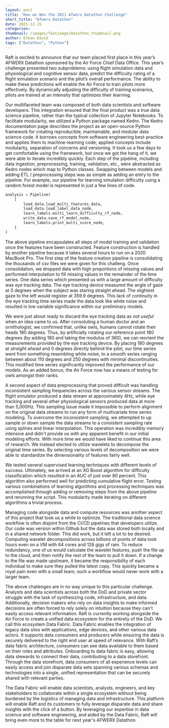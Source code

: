 ```yaml
---
layout: post
title: "How we Won the 2021 Afwerx Datathon Challenge"
short_title: "Afwerx Datathon"
date: 2021-12-15
categories:
thumbnail: /images/featimage/Datathon_thumbnail.png
author: Ethan David
tags: ["Datathon", "Python"]
---
```


Raft is excited to announce that our team placed first place in this year’s AFWERX Datathon sponsored by the Air Force Chief Data Office. This year’s challenge presented two subproblems: using flight simulation data and physiological and cognitive sensor data, predict the difficulty rating of a flight simulation scenario and the pilot’s overall performance. The ability to make these predictions will enable the Air Force to train pilots more effectively. By dynamically adjusting the difficulty of training scenarios, pilots are trained at an intensity that optimizes their learning.

Our multifaceted team was composed of both data scientists and software developers. This integration ensured that the final product was a true data science pipeline, rather than the typical collection of Jupyter Notebooks. To facilitate modularity, we utilized a Python package named Kedro. The Kedro documentation page describes the project as an open-source Python framework for creating reproducible, maintainable, and modular data science code. It borrows concepts from software engineering best-practice and applies them to machine-learning code; applied concepts include modularity, separation of concerns and versioning. It took us a few days to get comfortable using the framework, but once we got the hang of it, we were able to iterate incredibly quickly. Each step of the pipeline, including data ingestion, preprocessing, training, validation, etc., were abstracted as Kedro nodes which map to Python classes. Swapping between models and adding ETL / preprocessing steps was as simple as adding an entry to the pipeline. For example, our pipeline for learning simulation difficulty using a random forest model is represented in just a few lines of code.

```python
analysis = Pipeline(
    [
        load_data.load_multi_features_data,
        load_data.load_label_data_node,
        learn_labels.multi_learn_difficulty_rf_node,
        write_data.save_rf_model_node,
        learn_labels.print_multi_score_node,
    ]
)
```

The above pipeline encapsulates all steps of model training and validation once the features have been constructed. Feature construction is handled by another pipeline because it takes several hours to run on a 2020 MacBook Pro. The first step of the feature creation pipeline is consolidating the thousands of csv files we were given for this challeng. Once consolidation, we dropped data with high proportions of missing values and performed interpolation to fill missing values in the remainder of the time series. One data series which presented us with a large amount of difficulty was eye tracking data. The eye tracking device measured the angle of gaze at 0 degrees when the subject was staring straight ahead. The slightest gaze to the left would register at 359.9 degrees. This lack of continuity in the eye tracking time series made the data look like white noise and resulted in low variable significance within our preliminary models.

We were just about ready to discard the eye tracking data as _not useful_ when an idea came to us. After consoluting a human doctor and an ornithologist, we confirmed that, unlike owls, humans cannot rotate their heads 180 degrees. Thus, by artificially rotating our reference point 180 degrees (by adding 180 and taking the modulus of 360), we can reorient the measurements provided by the eye tracking device. By placing 180 degrees at _straight ahead_ and 0 degrees directly behind the pilot, our time series went from something resembling white noise, to a smooth series ranging between about 110 degrees and 250 degrees with minimal discontinuities. This modified time series significantly improved the performance of our models. As an added bonus, the Air Force now has a means of testing for owls amongst their ranks.

A second aspect of data preprocessing that proved difficult was handling inconsistent sampling frequencies across the various sensor streams. The flight simulator produced a data stream at approximately 4Hz, while eye tracking and several other physiological sensors produced data at more than 5,000Hz. This sampling issue made it impossible to perform alignment on the original data streams to run any form of multivariate time series modeling. To overcome the inconsistent sampling, we attempted to up sample or down sample the data streams to a consistent sampling rate using splines and linear interpolation. This operation was incredibly memory intensive and didn't provide us with any apparent benefit in our initial modeling efforts. With more time we would have liked to continue this area of research. We instead elected to utilize wavelets to decompose the original time series. By selecting various levels of decomposition we were able to standardize the dimensionality of features fairly well.

We tested several supervised learning techniques with different levels of success. Ultimately, we arrived at an XG Boost algorithm for difficulty classification which resulted in an AUC of just over 80 percent. This algorithm also performed well for predicting cumulative flight error. Testing various combinations of learning algorithms and processing techniques was accomplished through adding or removing steps from the above pipeline and rerunning the script. This modularity made iterating on different algorithms a trivial process.

Managing code alongside data and compute resources was another aspect of this project that took us a while to optimize. The traditional data science workflow is often disjoint from the CI/CD pipelines that developers utilize. Our code was version within Github but the data was stored both locally and in a shared network folder. This did work, but it left a lot to be desired. Computing wavelet decompositions across billions of points of data took hours even on a VM with 64 cores and 128 gigs of ram. To reduce redundancy, one of us would calculate the wavelet features, push the file up to the cloud, and then notify the rest of the team to pull it down. If a change to the file was made upstream, it became the responsibility of each individual to make sure they pulled the latest copy. This quickly became a royal pain even with a small team; such a workflow would never work with a larger team.

The above challenges are in no way unique to this particular challenge. Analysts and data scientists across both the DoD and private sector struggle with the task of synthesizing code, infrastructure, and data. Additionally, decision makers who rely on data insights to make informed decisions are often forced to rely solely on intuition because they can't easily access relevant information. Raft is currently working alongside the Air Force to create a unified data ecosystem for the entirety of the DoD. We call this ecosystem Data Fabric. Data Fabric enables the integration of legacy data silos with applications, edge devices, and other various data actors. It supports data consumers and producers while ensuring the data is securely delivered to the right end user at speed of relevance. With Raft’s data fabric architecture, consumers can see data available to them based on their roles and attributes. Onboarding to data fabric is easy, allowing data stewards to connect their data, contributing to a data storefront. Through the data storefront, data consumers of all experience levels can easily access and join disparate data sets spanning various schemas and technologies into a single, unified representation that can be securely shared with relevant parties.

The Data Fabric will enable data scientists, analysts, engineers, and key stakeholders to collaborate within a single ecosystem without being burdened by the logistics of managing data and infrastructure. This platform will enable Raft and its customers to fully leverage disparate data and share insights with the click of a button. By leveraging our expertise in data science and software engineering, and aided by the Data Fabric, Raft will bring even more to the table for next year's AFWERX Datathon.
